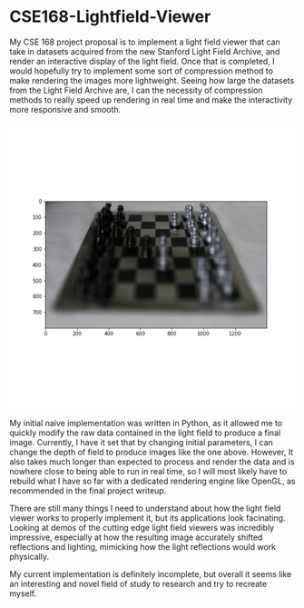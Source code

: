 # CSE168-Lightfield-Viewer

My CSE 168 project proposal is to implement a light field viewer that can take in datasets acquired from the new Stanford Light Field Archive, and render an interactive display of the light field. Once that is completed, I would hopefully try to implement some sort of compression method to make rendering the images more lightweight. Seeing how large the datasets from the Light Field Archive are, I can the necessity of compression methods to really speed up rendering in real time and make the interactivity more responsive and smooth.

![chess_image](chess_demo.png?raw=true)

My initial naive implementation was written in Python, as it allowed me to quickly modify the raw data contained in the light field to produce a final image. Currently, I have it set that by changing initial parameters, I can change the depth of field to produce images like the one above. However, It also takes much longer than expected to process and render the data and is nowhere close to being able to run in real time, so I will most likely have to rebuild what I have so far with a dedicated rendering engine like OpenGL, as recommended in the final project writeup.

There are still many things I need to understand about how the light field viewer works to properly implement it, but its applications look facinating. Looking at demos of the cutting edge light field viewers was incredibly impressive, especially at how the resulting image accurately shifted reflections and lighting, mimicking how the light reflections would work physically.

My current implementation is definitely incomplete, but overall it seems like an interesting and novel field of study to research and try to recreate myself.

